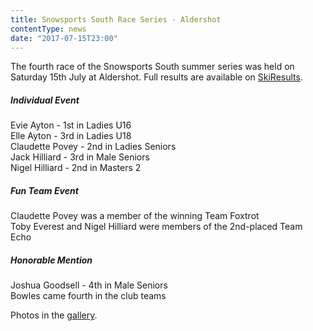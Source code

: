 ```yaml
---
title: Snowsports South Race Series - Aldershot
contentType: news
date: "2017-07-15T23:00"
---
```


The fourth race of the Snowsports South summer series was held on Saturday 15th July at
Aldershot. Full results are available on [SkiResults](https://skiresults.co.uk/events/841).

##### Individual Event
Evie Ayton - 1st in Ladies U16\
Elle Ayton - 3rd in Ladies U18\
Claudette Povey - 2nd in Ladies Seniors\
Jack Hilliard - 3rd in Male Seniors\
Nigel Hilliard - 2nd in Masters 2

##### Fun Team Event
Claudette Povey was a member of the winning Team Foxtrot\
Toby Everest and Nigel Hilliard were members of the 2nd-placed Team Echo

##### Honorable Mention
Joshua Goodsell - 4th in Male Seniors\
Bowles came fourth in the club teams

Photos in the [gallery](/gallery/2017/170715_SRSA_4_aldershot).